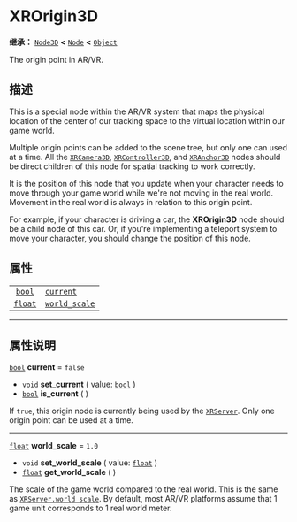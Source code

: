 <!-- ⚠ 请勿编辑本文件 ⚠ -->
<!-- 本文档使用脚本从 WeDot 引擎源码仓库生成。 -->
<!-- 生成脚本：https://github.com/WeDot-Engine/WeDot/tree/4.3/doc/tools/make_md.py； -->
<!-- 原文件：https://github.com/WeDot-Engine/WeDot/tree/4.3/doc/classes/XROrigin3D.xml。 -->

<div id="_class_xrorigin3d"></div>

# XROrigin3D

**继承：** [`Node3D`](class_node3d.md) **<** [`Node`](class_node.md) **<** [`Object`](class_object.md)

The origin point in AR/VR.

## 描述

This is a special node within the AR/VR system that maps the physical location of the center of our tracking space to the virtual location within our game world.

Multiple origin points can be added to the scene tree, but only one can used at a time. All the [`XRCamera3D`](class_xrcamera3d.md), [`XRController3D`](class_xrcontroller3d.md), and [`XRAnchor3D`](class_xranchor3d.md) nodes should be direct children of this node for spatial tracking to work correctly.

It is the position of this node that you update when your character needs to move through your game world while we're not moving in the real world. Movement in the real world is always in relation to this origin point.

For example, if your character is driving a car, the **XROrigin3D** node should be a child node of this car. Or, if you're implementing a teleport system to move your character, you should change the position of this node.

## 属性

|||
|:-:|:--|
| [`bool`](class_bool.md)   | [`current`](#class_xrorigin3d_property_current)         | ``false`` |
| [`float`](class_float.md) | [`world_scale`](#class_xrorigin3d_property_world_scale) | ``1.0``   |

<!-- rst-class:: classref-section-separator -->

---

## 属性说明

<div id="_class_xrorigin3d_property_current"></div>

[`bool`](class_bool.md) **current** = ``false`` <div id="class_xrorigin3d_property_current"></div>

- `void` **set_current** ( value: [`bool`](class_bool.md) )
- [`bool`](class_bool.md) **is_current** ( )

If `true`, this origin node is currently being used by the [`XRServer`](class_xrserver.md). Only one origin point can be used at a time.

<!-- rst-class:: classref-item-separator -->

---

<div id="_class_xrorigin3d_property_world_scale"></div>

[`float`](class_float.md) **world_scale** = ``1.0`` <div id="class_xrorigin3d_property_world_scale"></div>

- `void` **set_world_scale** ( value: [`float`](class_float.md) )
- [`float`](class_float.md) **get_world_scale** ( )

The scale of the game world compared to the real world. This is the same as [`XRServer.world_scale`](#class_xrserver_property_world_scale). By default, most AR/VR platforms assume that 1 game unit corresponds to 1 real world meter.

[^virtual]: 本方法通常需要用户覆盖才能生效。
[^const]: 本方法无副作用，不会修改该实例的任何成员变量。
[^vararg]: 本方法除了能接受在此处描述的参数外，还能够继续接受任意数量的参数。
[^constructor]: 本方法用于构造某个类型。
[^static]: 调用本方法无需实例，可直接使用类名进行调用。
[^operator]: 本方法描述的是使用本类型作为左操作数的有效运算符。
[^bitfield]: 这个值是由下列位标志构成位掩码的整数。
[^void]: 无返回值。
